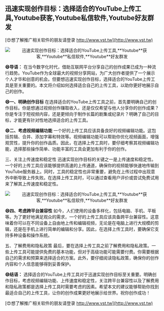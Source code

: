 ## **迅速实现创作目标：选择适合的YouTube上传工具,**Youtube**获客,**Youtube**私信软件,**Youtube**好友群发**

[😍想了解推广相关软件的朋友请登录 http://www.vst.tw](http://www.vst.tw)

 <center><img src="https://vst.tw/MP4/tuiguang/png/7.png" alt="迅速实现创作目标：选择适合的YouTube上传工具,**Youtube**获客,**Youtube**私信软件,**Youtube**好友群发"></center>

**😄导语：**
在当今数字化时代，借助互联网平台分享自己的创作成果已成为一种流行趋势。YouTube作为全球最大的视频分享网站，为广大创作者提供了一个展示个人才华和创意的机会。但要想迅速实现创作目标，选择适合的YouTube上传工具是至关重要的。本文将介绍如何选择适合自己的上传工具，以助你更好地展示自己的创作。

**😄一、明确创作目标**
在选择适合的YouTube上传工具之前，首先要明确自己的创作目标。你是想通过视频创作赚取收入，还是仅仅希望与他人分享你的创作成果？你是专注于短视频内容，还是更倾向于制作长篇的剧集或纪录片？明确了自己的目标，才能更有针对性地选择适合的上传工具。

**😄二、考虑视频编辑功能**
一个好的上传工具应该具备良好的视频编辑功能。这包括剪辑、合并、添加字幕和特效等。视频编辑功能可以帮助你优化视频画面，增强观赏性，提升你的创作品质。因此，在选择上传工具时，要仔细考察其视频编辑功能，选择那些操作简单、功能丰富的工具会更加有利于你的创作。

三、关注上传速度和稳定性
迅速实现创作目标的关键之一是上传速度和稳定性。一个好的上传工具应该能够提供高速的上传通道，确保你的视频能够快速地传输到YouTube服务器上。同时，工具的稳定性也非常重要，避免在上传过程中出现意外中断导致上传失败。在选择上传工具时，可以通过查看用户评价或尝试免费试用来了解其上传速度和稳定性。

 <center><img src="https://vst.tw/MP4/tuiguang/png/6.png" alt="迅速实现创作目标：选择适合的YouTube上传工具,**Youtube**获客,**Youtube**私信软件,**Youtube**好友群发"></center>

**😄四、考虑跨平台兼容性**
如今，人们使用的设备多样化，包括电脑、手机、平板等。为了更好地满足观众的需求，一个好的上传工具应该具备跨平台兼容性。这意味着你可以在不同设备上自由地上传和编辑视频，无论是在电脑上进行大规模的剪辑，还是在手机上进行简单的编辑和分享。因此，在选择上传工具时，要确保它支持多种设备和操作系统。

五、了解费用和隐私政策
最后，要在选择上传工具之前了解费用和隐私政策。一些上传工具可能提供免费的基本功能，但对于高级功能可能需要付费。你需要根据自己的需求和预算来选择适合的方案。此外，要仔细阅读隐私政策，确保你的创作内容和个人信息能够得到妥善保护。

**😄结语：**
选择适合的YouTube上传工具对于迅速实现创作目标至关重要。明确创作目标，考虑视频编辑功能、上传速度和稳定性，关注跨平台兼容性以及了解费用和隐私政策都是选择上传工具时需要考虑的因素。希望本文的建议能够帮助你找到最适合自己的上传工具，让你的创作成果更好地展示给世界。祝你创作成功！

[😍想了解推广相关软件的朋友请登录 http://www.vst.tw](http://www.vst.tw)



